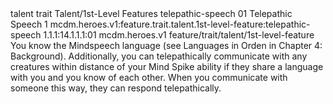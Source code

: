<ability>
  <metadata>
    <class>talent</class>
    <feature_type>trait</feature_type>
    <file_dpath>Talent/1st-Level Features</file_dpath>
    <item_id>telepathic-speech</item_id>
    <item_index>01</item_index>
    <item_name>Telepathic Speech</item_name>
    <level>1</level>
    <scc>mcdm.heroes.v1:feature.trait.talent.1st-level-feature:telepathic-speech</scc>
    <scdc>1.1.1:14.1.1.1:01</scdc>
    <source>mcdm.heroes.v1</source>
    <type>feature/trait/talent/1st-level-feature</type>
  </metadata>
  <effects>
    <effect type="mundane">You know the Mindspeech language (see Languages in Orden in Chapter 4: Background). Additionally, you can telepathically communicate with any creatures within distance of your Mind Spike ability if they share a language with you and you know of each other. When you communicate with someone this way, they can respond telepathically.</effect>
  </effects>
</ability>
